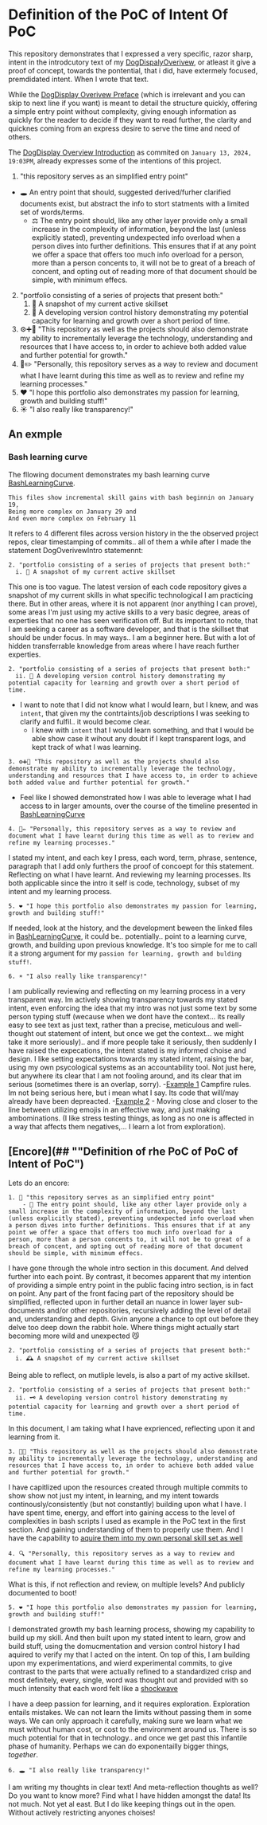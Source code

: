 # Definition of the PoC of Intent Of PoC
This repository demonstrates that I expressed a very specific, razor sharp, intent in the introdcutory text of my [DogDispalyOverivew](https://github.com/mittons/DogDisplayOverview?tab=readme-ov-file#introduction), 
or atleast it give a proof of concept, towards the pontential, that i did, have extermely focused, premdidated intent. When I wrote that text.

While the [DogDisplay Overivew Preface](https://github.com/mittons/DogDisplayOverview?tab=readme-ov-file#welcome-to-the-dogdisplayoverview-repository) (which is irrelevant and you can skip to next line if you want) is meant to detail the structure quickly, offering a simple entry point without complexity, giving enough information as quickly for the reader to decide if they want to read further, the clarity and quicknes coming from an express desire to serve the time and need of others.

The [DogDisplay Overview Introduction](https://github.com/mittons/DogDisplayOverview/blob/ae18681446f5a7f31ec3bf0a8b235fa4d3c731bb/README.md#introduction) as commited on `January 13, 2024, 19:03PM`, already expresses some of the intentions of this project.

1.  "this repository serves as an simplified entry point"
  - 🕳️ An entry point that should, suggested derived/furher clarified documents exist, but abstract the info to stort statments with a limited set of words/terms.
    - ⚖️ The entry point should, like any other layer provide only a small increase in the complexity of information, beyond the last (unless explicitly stated), preventing undexpected info overload when a person dives into further definitions. This ensures that if at any point we offer a space that offers too much info overload for a person, more than a person concents to, it will not be to great of a breach of concent, and opting out of reading more of that document should be simple, with minimum effecs.
2. "portfolio consisting of a series of projects that present both:"
    1. 🎯 A snapshot of my current active skillset
    2. 🔁 A developing version control history demonstrating my potential capacity for learning and growth over a short period of time.
3. ⚙️➕🌱 "This repository as well as the projects should also demonstrate my ability to incrementally leverage the technology, understanding and resources that I have access to, in order to achieve both added value and further potential for growth."
4. 📖✏️ "Personally, this repository serves as a way to review and document what I have learnt during this time as well as to review and refine my learning processes."
5. ❤️ "I hope this portfolio also demonstrates my passion for learning, growth and building stuff!"
6. ☀️ "I also really like transparency!"



## An exmple
### Bash learning curve
The fllowing document demonstrates my bash learning curve [BashLearningCurve](https://github.com/mittons/BashLearningCruve/blob/main/README.md).
```
This files show incremental skill gains with bash beginnin on January 19,
Being more complex on January 29 and
And even more complex on February 11
```
It refers to 4 different files across version history in the the observed project repos, clear timestamping of commits.. all of them a while after I made the statement DogOverivewIntro statemennt:


```
2. "portfolio consisting of a series of projects that present both:"
  i. 🎯 A snapshot of my current active skillset
```
This one is too vague. The latest version of each code repository gives a snapshot of my current skills in what specific technological I am practicing there. But in other areas, where it is not apparent (nor anything I can prove), some areas I'm just using my active skills to a very basic degree, areas of experties that no one has seen verification off. But its important to note, that I am seeking a career as a software developer, and that is the skillset that should be under focus. In may ways.. I am a beginner here. But with a lot of hidden transferrable knowledge from areas where I have reach further experties.

```
2. "portfolio consisting of a series of projects that present both:"
  ii. 🔁 A developing version control history demonstrating my potential capacity for learning and growth over a short period of time.
```
- I want to note that I did not know what I would learn, but I knew, and was `intent`, that given my the contrtaints/job descriptions I was seeking to clarify and fulfil.. it would become clear.
  - I knew with `intent` that I would learn something, and that I would be able show case it wihout any doubt if I kept transparent logs, and kept track of what I was learning.
```
3. ⚙️➕🌱 "This repository as well as the projects should also demonstrate my ability to incrementally leverage the technology, understanding and resources that I have access to, in order to achieve both added value and further potential for growth."
```
- Feel like I showed demonstrated how I was able to leverage what I had access to in larger amounts, over the course of the timeline presented in [BashLearningCurve](https://github.com/mittons/BashLearningCruve/blob/main/README.md)

```
4. 📖✏️ "Personally, this repository serves as a way to review and document what I have learnt during this time as well as to review and refine my learning processes."
```

I stated my intent, and each key I press, each word, term, phrase, sentence, paragraph that I add only furthers the proof of concoept for this statement. Reflecting on what I have learnt. And reviewing my learning processes. Its both applicable since the intro it self is code, technology, subset of my intent and my learning process.

```
5. ❤️ "I hope this portfolio also demonstrates my passion for learning, growth and building stuff!"
```

If needed, look at the history, and the development beween the linked files in [BashLearningCurve](https://github.com/mittons/BashLearningCruve/blob/main/README.md), it could be.. potentially.. point to a learning curve, growth, and building upon previous knowledge. It's too simple for me to call it a strong argument for my `passion for learning, growth and bulding stuff!`.

```
6. ☀️ "I also really like transparency!"
```

I am publically reviewing and reflecting on my learning process in a very transparent way. Im actively showing transparency towards my stated intent, even enforcing the idea that my intro was not just some text by some person typing stuff (wecause when we dont have the context... its really easy to see text as just text, rather than a precise, meticulous and well-thought out statement of intent, but once we get the context... we might take it more seriously).. and if more people take it seriously, then suddenly I have raised the expecations, the intent stated is my informed choise and design. I like setting expectations towards my stated intent, raising the bar, using my own psycological systems as an accountability tool. Not just here, but anywhere its clear that I am not fooling around, and its clear that im serious (sometimes there is an overlap, sorry). 
  -[Example 1](https://github.com/mittons/DogDisplayStaticClient/blob/main/dev_scripts/run_target_test_servers.sh) Campfire rules. Im not being serious here, but i mean what I say. Its code that will/may already have been depreacted.
  -[Example 2](https://github.com/mittons/DogDisplayForPython/blob/15f83123ad9c123b6b58aad61e9c104c821c63b9/BUILD.md#%EF%B8%8F--23-setting-up-dependencies) - Moving close and closer to the line between utilizing emojis in an effective way, and just making ambominations. (I like stress testing things, as long as no one is affected in a way that affects them negatives,... I learn a lot from exploration).



## [Encore](## ""Definition of rhe PoC of PoC of Intent of PoC")

Lets do an encore:

```
1. 🐇 "this repository serves as an simplified entry point"
    - 🎩 The entry point should, like any other layer provide only a small increase in the complexity of information, beyond the last (unless explicitly stated), preventing undexpected info overload when a person dives into further definitions. This ensures that if at any point we offer a space that offers too much info overload for a person, more than a person concents to, it will not be to great of a breach of concent, and opting out of reading more of that document should be simple, with minimum effecs.
```
I have gone through the whole intro section in this document. And delved further into each point. By contrast, it becomes apparent that my intention of providing a simple entry point in the public facing intro section, is in fact on point. Any part of the front facing part of the repository should be simplified, reflected upon in further detail an nuance in lower layer sub-documents and/or other repositories, recursively adding the level of detail and, understanding and depth. Givin anyone a chance to opt out before they delve too deep down the rabbit hole. Where things might actually start becoming more wild and unexpected 😼

```
2. "portfolio consisting of a series of projects that present both:"
  i. 🕰️ A snapshot of my current active skillset
```
Being able to reflect, on mutliple levels, is also a part of my active skillset.

```
2. "portfolio consisting of a series of projects that present both:"
  ii. 🗝️ A developing version control history demonstrating my potential capacity for learning and growth over a short period of time.
```
In this document, I am taking what I have exprienced, reflecting upon it and learning from it.

```
3. 🍄🍵 "This repository as well as the projects should also demonstrate my ability to incrementally leverage the technology, understanding and resources that I have access to, in order to achieve both added value and further potential for growth."
```
I have capitlized upon the resources created through multiple commits to show show not just my intent, in learning, and my intent towards continously/consistently (but not constantly) building upon what I have. I have spent time, energy, and effort into gaining access to the level of complexities in bash scripts I used as example in the PoC text in the first section. And gaining understanding of them to properly use them. And I have the capability to [aquire them into my own personal skill set as well](## "Again, will be given a PoC by recounting my experiences of the of dog projects from Dec16-Dec19 at some point")

```
4. 🔍 "Personally, this repository serves as a way to review and document what I have learnt during this time as well as to review and refine my learning processes."
```
What is this, if not reflection and review, on multiple levels? And publicly documented to boot!

```
5. ❤️ "I hope this portfolio also demonstrates my passion for learning, growth and building stuff!"
```
I demonstrated growth my bash learning process, showing my capability to build up my skill. And then built upon my stated intent to learn, grow and build stuff, using the domucmentation and version control history I had aquired to verify my that I acted on the intent. On top of this, I am building upon my experimentations, and wierd experimental commits, to give contrast to the parts that were actually refined to a standardized crisp and most definitely, every, single, word was thought out and provided with so much intensity that each word felt like a [shockwave](## "Cryptic foreshawdoing alt text, that will get linked to what future thing it reference, one that is out.")

I have a deep passion for learning, and it requires exploration. Exploration entails mistakes. We can not learn the limits without passing them in some ways. We can only approach it carefully, making sure we learn what we must without human cost, or cost to the environment around us. There is so much potential for that in technology.. and once we get past this infantile phase of humanity. Perhaps we can do exponentailly bigger things, *together*.

```
6. 🕳️ "I also really like transparency!"
```
I am writing my thoughts in clear text! And meta-reflection thoughts as well? Do you want to know more? Find what I have hidden amongst the data! Its not much. Not yet al east. But I do like keeping things out in the open. Without actively restricting anyones choises!
